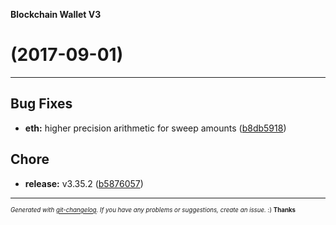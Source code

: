 __Blockchain Wallet V3__

#   (2017-09-01)



---

## Bug Fixes

- **eth:** higher precision arithmetic for sweep amounts
  ([b8db5918](https://github.com/blockchain/My-Wallet-V3/commit/b8db59186f705cfc01cdb241a08750964b5f9816))


## Chore

- **release:** v3.35.2
  ([b5876057](https://github.com/blockchain/My-Wallet-V3/commit/b5876057c82ab8d8546af1b3f94dea6056c8c8e9))



---
<sub><sup>*Generated with [git-changelog](https://github.com/rafinskipg/git-changelog). If you have any problems or suggestions, create an issue.* :) **Thanks** </sub></sup>